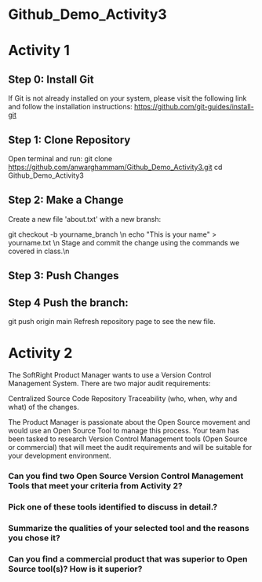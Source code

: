 # Github_Demo_Activity3  

# Activity 1

## Step 0: Install Git
If Git is not already installed on your system, please visit the following link and follow the installation instructions:
https://github.com/git-guides/install-git

## Step 1: Clone Repository

Open terminal and run:
git clone https://github.com/anwarghammam/Github_Demo_Activity3.git
cd Github_Demo_Activity3

## Step 2: Make a Change

Create a new file 'about.txt' with a new bransh:

git checkout -b yourname_branch \n
echo "This is your name" > yourname.txt   \n
Stage and commit the change using the commands we covered in class.\n

## Step 3: Push Changes

## Step 4 Push the branch:
git push origin main
Refresh repository page to see the new file.


# Activity 2

The SoftRight Product Manager wants to use a Version Control Management System. There are two major audit requirements:

Centralized Source Code Repository 
Traceability (who, when, why and what) of the changes.  
 
The Product Manager is passionate about the Open Source movement and would use an Open Source Tool to manage this process. 
Your team has been tasked to research Version Control Management tools (Open Source or commercial) that will meet the audit requirements and will be suitable for your development environment.

### Can you find two Open Source Version Control Management Tools that meet your criteria from Activity 2?
### Pick one of these tools identified to discuss in detail.?
### Summarize the qualities of your selected tool and the reasons you chose it?
### Can you find a commercial product that was superior to Open Source tool(s)? How is it superior?


